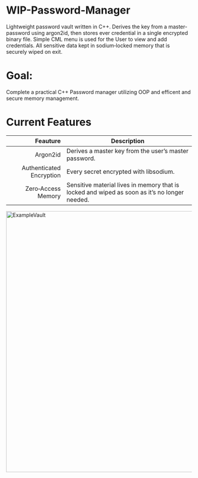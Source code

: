 # WIP-Password-Manager
Lightweight password vault written in C++. Derives the key from a master-password using argon2id, then stores ever credential in a single encrypted binary file. Simple CML menu is used for the User to view and add credentials. All sensitive data kept in sodium‑locked memory that is securely wiped on exit. 
# Goal: 
Complete a practical C++ Password manager utilizing OOP and efficent and secure memory management.
# Current Features
| Feauture | Description |
|-----:|-----------|
|     Argon2id | Derives a master key from the user’s master password.|
|     Authenticated Encryption| Every secret encrypted with libsodium.|
|     Zero‑Access Memory| Sensitive material lives in memory that is locked and wiped as soon as it’s no longer needed.|
<img width="951" height="707" alt="ExampleVault" src="https://github.com/user-attachments/assets/d3922494-9a7f-4836-8172-aa7b01885f84" />
